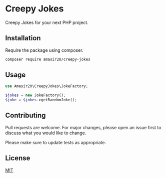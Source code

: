# Creepy Jokes

Creepy Jokes for your next PHP project.

## Installation

Require the package using composer.

```bash
composer require amasir20/creepy-jokes
```

## Usage

```php
use Amasir20\CreepyJokes\JokeFactory;

$jokes = new JokeFactory();
$joke = $jokes->getRandomJoke();

```

## Contributing
Pull requests are welcome. For major changes, please open an issue first to discuss what you would like to change.

Please make sure to update tests as appropriate.

## License
[MIT](./LICENSE.md)
